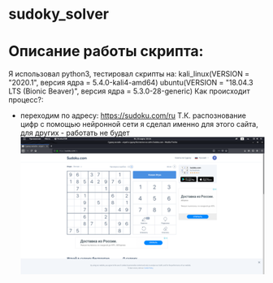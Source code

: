 # sudoky_solver
# Описание работы скрипта:
Я использовал python3, тестировал скрипты на: kali_linux(VERSION = "2020.1", версия ядра = 5.4.0-kali4-amd64)
																							ubuntu(VERSION = "18.04.3 LTS (Bionic Beaver)", версия ядра = 5.3.0-28-generic)
Как происходит процесс?:
- переходим по адресу: https://sudoku.com/ru
Т.К. распознование цифр с помощью нейронной сети я сделал именно для этого сайта, для других - работать не будет
![Image alt](https://github.com/hulumulu801/sudoky_solver/blob/master/picts/1.png)
